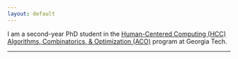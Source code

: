```yaml
---
layout: default
---
```



I am a second-year PhD student in the [Human-Centered Computing (HCC)]() [Algorithms, Combinatorics, & Optimization (ACO)](https://www.cc.gatech.edu/degree-programs/phd-human-centered-computing) program at Georgia Tech. 

* * *

